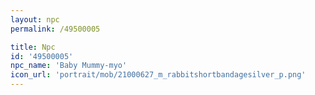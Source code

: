 ```yaml
---
layout: npc
permalink: /49500005

title: Npc
id: '49500005'
npc_name: 'Baby Mummy-myo'
icon_url: 'portrait/mob/21000627_m_rabbitshortbandagesilver_p.png'
---
```

